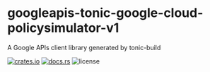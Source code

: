 # googleapis-tonic-google-cloud-policysimulator-v1

A Google APIs client library generated by tonic-build

[![crates.io](https://img.shields.io/crates/v/googleapis-tonic-google-cloud-policysimulator-v1)](https://crates.io/crates/googleapis-tonic-google-cloud-policysimulator-v1)
[![docs.rs](https://img.shields.io/docsrs/googleapis-tonic-google-cloud-policysimulator-v1)](https://docs.rs/googleapis-tonic-google-cloud-policysimulator-v1)
![license](https://img.shields.io/crates/l/googleapis-tonic-google-cloud-policysimulator-v1)
